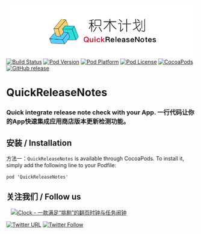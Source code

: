 ![logo](logo.png)
[![Build Status](http://img.shields.io/travis/pcjbird/QuickReleaseNotes/master.svg?style=flat)](https://travis-ci.org/pcjbird/QuickReleaseNotes)
[![Pod Version](http://img.shields.io/cocoapods/v/QuickReleaseNotes.svg?style=flat)](http://cocoadocs.org/docsets/QuickReleaseNotes/)
[![Pod Platform](http://img.shields.io/cocoapods/p/QuickReleaseNotes.svg?style=flat)](http://cocoadocs.org/docsets/QuickReleaseNotes/)
[![Pod License](http://img.shields.io/cocoapods/l/QuickReleaseNotes.svg?style=flat)](https://www.apache.org/licenses/LICENSE-2.0.html)
[![CocoaPods](https://img.shields.io/cocoapods/at/QuickReleaseNotes.svg)](https://github.com/pcjbird/QuickReleaseNotes)
[![GitHub release](https://img.shields.io/github/release/pcjbird/QuickReleaseNotes.svg)](https://github.com/pcjbird/QuickReleaseNotes/releases)

# QuickReleaseNotes
### Quick integrate release note check with your App. 一行代码让你的App快速集成应用商店版本更新检测功能。

##  安装 / Installation

方法一：`QuickReleaseNotes` is available through CocoaPods. To install it, simply add the following line to your Podfile:

```
pod 'QuickReleaseNotes'
```

## 关注我们 / Follow us
  
<a href="https://itunes.apple.com/cn/app/iclock-一款满足-挑剔-的翻页时钟与任务闹钟/id1128196970?pt=117947806&ct=com.github.pcjbird.QuickReleaseNotes&mt=8"><img src="https://github.com/pcjbird/AssetsExtractor/raw/master/iClock.gif" width="400" title="iClock - 一款满足“挑剔”的翻页时钟与任务闹钟"></a>    

[![Twitter URL](https://img.shields.io/twitter/url/http/shields.io.svg?style=social)](https://twitter.com/intent/tweet?text=https://github.com/pcjbird/QuickReleaseNotes)
[![Twitter Follow](https://img.shields.io/twitter/follow/pcjbird.svg?style=social)](https://twitter.com/pcjbird)
